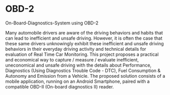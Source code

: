 # OBD-2
On-Board-Diagnostics-System using OBD-2

Many automobile drivers are aware of the driving behaviors and habits that can lead to inefficient and unsafe driving. 
However, it is often the case that these same drivers unknowingly exhibit these inefficient and unsafe driving behaviors in 
their everyday driving activity and technical details for evaluation of Real Time Car Monitoring.
This project proposes a practical and economical way to capture / measure / evaluate inefficient, uneconomical 
and unsafe driving with the details about Performance, Diagnostics (Using Diagnostics Trouble Code - DTC), 
Fuel Consumption & Autonomy and Emission from a Vehicle. 
The proposed solution consists of a mobile application, running on an Android Smartphone, paired with a compatible 
OBD-II (On-board diagnostics II) reader.
